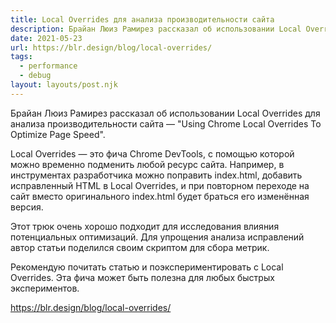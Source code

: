```yaml
---
title: Local Overrides для анализа производительности сайта
description: Брайан Люиз Рамирез рассказал об использовании Local Overrides для анализа производительности сайта
date: 2021-05-23
url: https://blr.design/blog/local-overrides/
tags:
  - performance
  - debug
layout: layouts/post.njk
---
```

Брайан Люиз Рамирез рассказал об использовании Local Overrides для анализа производительности сайта — "Using Chrome Local Overrides To Optimize Page Speed".

Local Overrides — это фича Chrome DevTools, с помощью которой можно временно подменить любой ресурс сайта. Например, в инструментах разработчика можно поправить index.html, добавить исправленный HTML в Local Overrides, и при повторном переходе на сайт вместо оригинального index.html будет браться его изменённая версия.

Этот трюк очень хорошо подходит для исследования влияния потенциальных оптимизаций. Для упрощения анализа исправлений автор статьи поделился своим скриптом для сбора метрик.

Рекомендую почитать статью и поэкспериментировать с Local Overrides. Эта фича может быть полезна для любых быстрых экспериментов. 

https://blr.design/blog/local-overrides/

